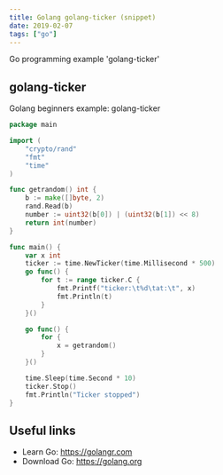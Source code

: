 ```yaml
---
title: Golang golang-ticker (snippet)
date: 2019-02-07
tags: ["go"]
---
```

Go programming example 'golang-ticker'


## golang-ticker

Golang beginners example: golang-ticker

```go
package main

import (
	"crypto/rand"
	"fmt"
	"time"
)

func getrandom() int {
	b := make([]byte, 2)
	rand.Read(b)
	number := uint32(b[0]) | (uint32(b[1]) << 8)
	return int(number)
}

func main() {
	var x int
	ticker := time.NewTicker(time.Millisecond * 500)
	go func() {
		for t := range ticker.C {
			fmt.Printf("ticker:\t%d\tat:\t", x)
			fmt.Println(t)
		}
	}()

	go func() {
		for {
			x = getrandom()
		}
	}()

	time.Sleep(time.Second * 10)
	ticker.Stop()
	fmt.Println("Ticker stopped")
}

```

## Useful links

- Learn Go: https://golangr.com
- Download Go: https://golang.org
